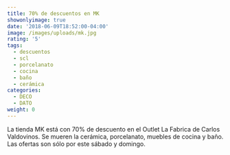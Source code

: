 ```yaml
---
title: 70% de descuentos en MK
showonlyimage: true
date: '2018-06-09T18:52:00-04:00'
image: /images/uploads/mk.jpg
rating: '5'
tags:
  - descuentos
  - scl
  - porcelanato
  - cocina
  - baño
  - cerámica
categories:
  - DECO
  - DATO
weight: 0
---
```



<!--more-->

La tienda MK está con 70% de descuento en el Outlet La Fabrica de Carlos Valdovinos. Se mueren la cerámica, porcelanato, muebles de cocina y baño. Las ofertas son sólo por este sábado y domingo.
